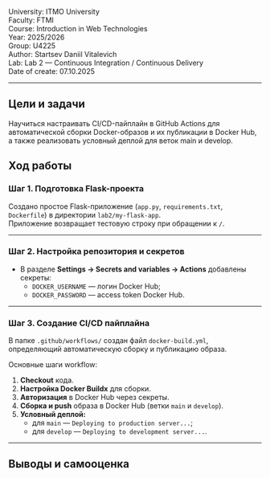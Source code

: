 University: ITMO University  
Faculty: FTMI  
Course: Introduction in Web Technologies  
Year: 2025/2026  
Group: U4225  
Author: Startsev Daniil Vitalevich  
Lab: Lab 2 — Continuous Integration / Continuous Delivery  
Date of create: 07.10.2025  

---

## Цели и задачи  
Научиться настраивать CI/CD-пайплайн в GitHub Actions для автоматической сборки Docker-образов и их публикации в Docker Hub, а также реализовать условный деплой для веток main и develop.

## Ход работы

### Шаг 1. Подготовка Flask-проекта  
Создано простое Flask-приложение (`app.py`, `requirements.txt`, `Dockerfile`) в директории `lab2/my-flask-app`.  
Приложение возвращает тестовую строку при обращении к `/`.

---

### Шаг 2. Настройка репозитория и секретов  
- В разделе **Settings → Secrets and variables → Actions** добавлены секреты:  
  - `DOCKER_USERNAME` — логин Docker Hub;  
  - `DOCKER_PASSWORD` — access token Docker Hub.  

---

### Шаг 3. Создание CI/CD пайплайна  
В папке `.github/workflows/` создан файл `docker-build.yml`, определяющий автоматическую сборку и публикацию образа.  

Основные шаги workflow:  
1. **Checkout** кода.  
2. **Настройка Docker Buildx** для сборки.  
3. **Авторизация** в Docker Hub через секреты.  
4. **Сборка и push** образа в Docker Hub (ветки `main` и `develop`).  
5. **Условный деплой:**  
   - для `main` — `Deploying to production server...`;  
   - для `develop` — `Deploying to development server...`.  

---

## Выводы и самооценка  
